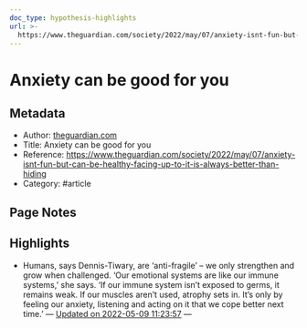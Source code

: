 ```yaml
---
doc_type: hypothesis-highlights
url: >-
  https://www.theguardian.com/society/2022/may/07/anxiety-isnt-fun-but-can-be-healthy-facing-up-to-it-is-always-better-than-hiding
---
```

# Anxiety can be good for you

## Metadata
- Author: [theguardian.com]()
- Title: Anxiety can be good for you
- Reference: https://www.theguardian.com/society/2022/may/07/anxiety-isnt-fun-but-can-be-healthy-facing-up-to-it-is-always-better-than-hiding
- Category: #article

## Page Notes


## Highlights
- Humans, says Dennis-Tiwary, are ‘anti-fragile’ – we only strengthen and grow when challenged. ‘Our emotional systems are like our immune systems,’ she says. ‘If our immune system isn’t exposed to germs, it remains weak. If our muscles aren’t used, atrophy sets in. It’s only by feeling our anxiety, listening and acting on it that we cope better next time.’ — [Updated on 2022-05-09 11:23:57](https://hyp.is/FG2wss8_Eey14utUjgm64g/www.theguardian.com/society/2022/may/07/anxiety-isnt-fun-but-can-be-healthy-facing-up-to-it-is-always-better-than-hiding)  — 


